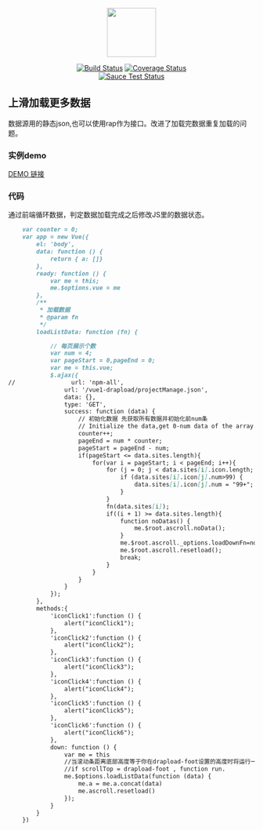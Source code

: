 <p align="center"><a href="https://vuejs.org" target="_blank"><img width="100"src="https://vuejs.org/images/logo.png"></a></p>

<p align="center">
  <a href="https://circleci.com/gh/vuejs/vue/tree/dev"><img src="https://img.shields.io/circleci/project/vuejs/vue/dev.svg" alt="Build Status"></a>
  <a href="https://codecov.io/github/vuejs/vue?branch=dev"><img src="https://img.shields.io/codecov/c/github/vuejs/vue/dev.svg" alt="Coverage Status"></a>
  <br>
  <a href="https://saucelabs.com/u/vuejs"><img src="https://saucelabs.com/browser-matrix/vuejs.svg" alt="Sauce Test Status"></a>
</p>


## 上滑加载更多数据

数据源用的静态json,也可以使用rap作为接口。改进了加载完数据重复加载的问题。

### 实例demo

[DEMO 链接](https://songxtianx.github.io/vue1-drapload/)


### 代码

通过前端循环数据，判定数据加载完成之后修改JS里的数据状态。


```markdown
    var counter = 0;
    var app = new Vue({
        el: 'body',
        data: function () {
            return { a: []}
        },
        ready: function () {
            var me = this;
            me.$options.vue = me
        },
        /**
         * 加载数据
         * @param fn
         */
        loadListData: function (fn) {

            // 每页展示个数
            var num = 4;
            var pageStart = 0,pageEnd = 0;
            var me = this.vue;
            $.ajax({
//                url: 'npm-all',
                url: '/vue1-drapload/projectManage.json',
                data: {},
                type: 'GET',
                success: function (data) {
                    // 初始化数据 先获取所有数据并初始化前num条
                    // Initialize the data,get 0-num data of the array.
                    counter++;
                    pageEnd = num * counter;
                    pageStart = pageEnd - num;
                    if(pageStart <= data.sites.length){
                        for(var i = pageStart; i < pageEnd; i++){
                            for (j = 0; j < data.sites[i].icon.length; j++) {
                                if (data.sites[i].icon[j].num>99) {
                                    data.sites[i].icon[j].num = "99+";
                                }
                            }
                            fn(data.sites[i]);
                            if((i + 1) >= data.sites.length){
                                function noDatas() {
                                    me.$root.ascroll.noData();
                                }
                                me.$root.ascroll._options.loadDownFn=noDatas();
                                me.$root.ascroll.resetload();
                                break;
                            }
                        }
                    }
                }
            });
        },
        methods:{
            'iconClick1':function () {
                alert("iconClick1");
            },
            'iconClick2':function () {
                alert("iconClick2");
            },
            'iconClick3':function () {
                alert("iconClick3");
            },
            'iconClick4':function () {
                alert("iconClick4");
            },
            'iconClick5':function () {
                alert("iconClick5");
            },
            'iconClick6':function () {
                alert("iconClick6");
            },
            down: function () {
                var me = this
                //当滚动条距离底部高度等于你在drapload-foot设置的高度时将运行一次此函数
                //if scrollTop = drapload-foot , function run.
                me.$options.loadListData(function (data) {
                    me.a = me.a.concat(data)
                    me.ascroll.resetload()
                });
            }
        }
    })
```
